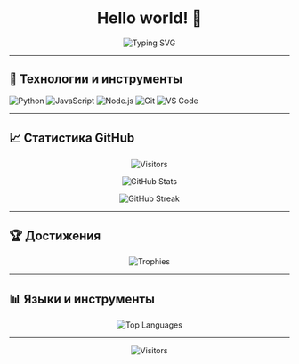 <h1 align="center">Hello world! 👋 </h1>
<p align="center">
  <img src="https://readme-typing-svg.herokuapp.com?font=Fira+Code&size=24&pause=1000&center=true&vCenter=true&width=435&lines=PYTHON+%7C+DAO+%7C+VIBE" alt="Typing SVG" />
</p>

---

## 🔧 Технологии и инструменты

![Python](https://img.shields.io/badge/-Python-3776AB?style=for-the-badge&logo=python&logoColor=white)
![JavaScript](https://img.shields.io/badge/-JavaScript-F7DF1E?style=for-the-badge&logo=javascript&logoColor=black)
![Node.js](https://img.shields.io/badge/-Node.js-339933?style=for-the-badge&logo=node.js&logoColor=white)
![Git](https://img.shields.io/badge/-Git-F05032?style=for-the-badge&logo=git&logoColor=white)
![VS Code](https://img.shields.io/badge/-VS%20Code-007ACC?style=for-the-badge&logo=visual-studio-code&logoColor=white)

---

## 📈 Статистика GitHub

<p align="center">
  <img src="https://visitor-badge.laobi.icu/badge?page_id=vgjtsy.vgjtsy" alt="Visitors" />

<p align="center">
  <img src="https://github-readme-stats.vercel.app/api?username=vgjtsy&show_icons=true&theme=radical" alt="GitHub Stats" />
</p>

<p align="center">
  <img src="https://github-readme-streak-stats.herokuapp.com/?user=vgjtsy&theme=radical" alt="GitHub Streak" />
</p>

---

## 🏆 Достижения

<p align="center">
  <img src="https://github-profile-trophy.vercel.app/?username=vgjtsy&theme=radical&no-frame=true&no-bg=true&margin-w=4" alt="Trophies" />
</p>

---

## 📊 Языки и инструменты

<p align="center">
  <img src="https://github-readme-stats.vercel.app/api/top-langs/?username=vgjtsy&layout=compact&theme=radical" alt="Top Languages" />
</p>


---

<p align="center">
  <img src="https://visitor-badge.laobi.icu/badge?page_id=vgjtsy.vgjtsy" alt="Visitors" />
</p>
